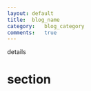 ```yaml
---
layout:	default
title:	blog_name
category:	blog_category
comments:	true
---
```

details


# section
